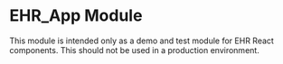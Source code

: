 # EHR_App Module

This module is intended only as a demo and test module for EHR React components. This should not be used in a production
environment.

